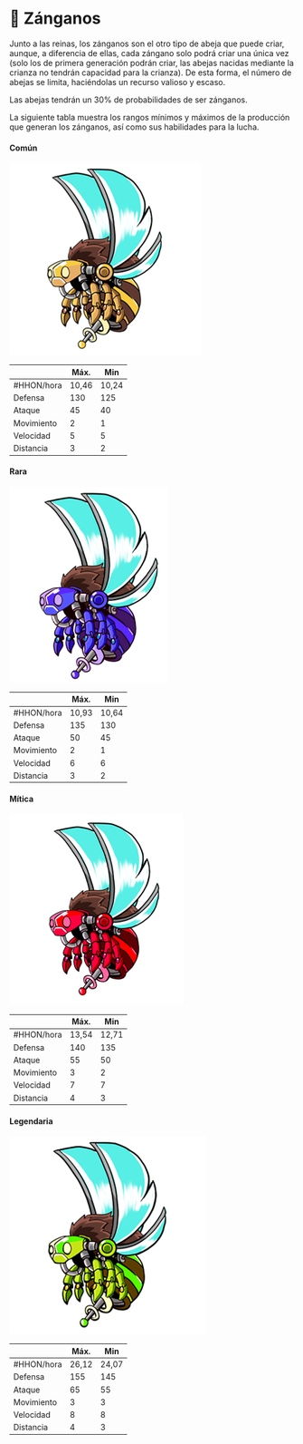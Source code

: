 # 👨 Zánganos

Junto a las reinas, los zánganos son el otro tipo de abeja que puede criar, aunque, a diferencia de ellas, cada zángano solo podrá criar una única vez (solo los de primera generación podrán criar, las abejas nacidas mediante la crianza no tendrán capacidad para la crianza). De esta forma, el número de abejas se limita, haciéndolas un recurso valioso y escaso.

Las abejas tendrán un 30% de probabilidades de ser zánganos.

La siguiente tabla muestra los rangos mínimos y máximos de la producción que generan los zánganos, así como sus habilidades para la lucha.

#### Común

![](<../../../.gitbook/assets/image (36).png>)

|            | Máx.  | Min   |
| ---------- | ----- | ----- |
| #HHON/hora | 10,46 | 10,24 |
| Defensa    | 130   | 125   |
| Ataque     | 45    | 40    |
| Movimiento | 2     | 1     |
| Velocidad  | 5     | 5     |
| Distancia  | 3     | 2     |

#### Rara

![](<../../../.gitbook/assets/image (44).png>)

|            | Máx.  | Min   |
| ---------- | ----- | ----- |
| #HHON/hora | 10,93 | 10,64 |
| Defensa    | 135   | 130   |
| Ataque     | 50    | 45    |
| Movimiento | 2     | 1     |
| Velocidad  | 6     | 6     |
| Distancia  | 3     | 2     |

#### Mítica

![](<../../../.gitbook/assets/image (25).png>)

|            | Máx.  | Min   |
| ---------- | ----- | ----- |
| #HHON/hora | 13,54 | 12,71 |
| Defensa    | 140   | 135   |
| Ataque     | 55    | 50    |
| Movimiento | 3     | 2     |
| Velocidad  | 7     | 7     |
| Distancia  | 4     | 3     |

#### Legendaria

![](<../../../.gitbook/assets/image (1).png>)

|            | Máx.  | Min   |
| ---------- | ----- | ----- |
| #HHON/hora | 26,12 | 24,07 |
| Defensa    | 155   | 145   |
| Ataque     | 65    | 55    |
| Movimiento | 3     | 3     |
| Velocidad  | 8     | 8     |
| Distancia  | 4     | 3     |
